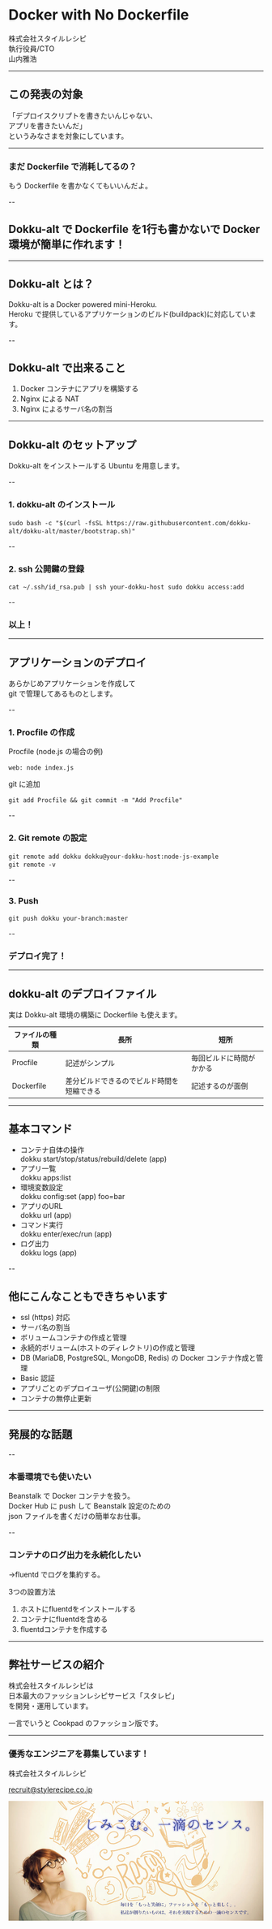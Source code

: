 # Docker with No Dockerfile

株式会社スタイルレシピ  
執行役員/CTO  
山内雅浩

---

## この発表の対象

「デプロイスクリプトを書きたいんじゃない、  
アプリを書きたいんだ」  
というみなさまを対象にしています。

---

### まだ Dockerfile で消耗してるの？

もう Dockerfile を書かなくてもいいんだよ。

--

## Dokku-alt で Dockerfile を1行も書かないで Docker 環境が簡単に作れます！

---

## Dokku-alt とは？

Dokku-alt is a Docker powered mini-Heroku.  
Heroku で提供しているアプリケーションのビルド(buildpack)に対応しています。

--

## Dokku-alt で出来ること

1. Docker コンテナにアプリを構築する
2. Nginx による NAT
3. Nginx によるサーバ名の割当

---

## Dokku-alt のセットアップ

Dokku-alt をインストールする Ubuntu を用意します。

--

### 1. dokku-alt のインストール

```
sudo bash -c "$(curl -fsSL https://raw.githubusercontent.com/dokku-alt/dokku-alt/master/bootstrap.sh)"
```

--

### 2. ssh 公開鍵の登録

```
cat ~/.ssh/id_rsa.pub | ssh your-dokku-host sudo dokku access:add
```

--

### 以上！

---

## アプリケーションのデプロイ

あらかじめアプリケーションを作成して  
git で管理してあるものとします。

--

### 1. Procfile の作成

Procfile (node.js の場合の例)
```
web: node index.js
```

git に追加
```
git add Procfile && git commit -m "Add Procfile"
```

--

### 2. Git remote の設定

```
git remote add dokku dokku@your-dokku-host:node-js-example
git remote -v
```

--

### 3. Push

```
git push dokku your-branch:master
```

--

### デプロイ完了！

---

## dokku-alt のデプロイファイル

実は Dokku-alt 環境の構築に Dockerfile も使えます。

| ファイルの種類 | 長所 | 短所 |
| ---- | ---- | ---- |
| Procfile | 記述がシンプル | 毎回ビルドに時間がかかる |
| Dockerfile | 差分ビルドできるのでビルド時間を短縮できる | 記述するのが面倒 |

---

## 基本コマンド

* コンテナ自体の操作  
dokku start/stop/status/rebuild/delete (app)
* アプリ一覧  
dokku apps:list
* 環境変数設定  
dokku config:set (app) foo=bar
* アプリのURL  
dokku url (app)
* コマンド実行  
dokku enter/exec/run (app)
* ログ出力  
dokku logs (app)

--

## 他にこんなこともできちゃいます

* ssl (https) 対応
* サーバ名の割当
* ボリュームコンテナの作成と管理
* 永続的ボリューム(ホストのディレクトリ)の作成と管理
* DB (MariaDB, PostgreSQL, MongoDB, Redis) の Docker コンテナ作成と管理
* Basic 認証
* アプリごとのデプロイユーザ(公開鍵)の制限
* コンテナの無停止更新

---

## 発展的な話題

--

### 本番環境でも使いたい

Beanstalk で Docker コンテナを扱う。  
Docker Hub に push して Beanstalk 設定のための  
json ファイルを書くだけの簡単なお仕事。

--

### コンテナのログ出力を永続化したい

→fluentd でログを集約する。

3つの設置方法
1. ホストにfluentdをインストールする
2. コンテナにfluentdを含める
3. fluentdコンテナを作成する

---

## 弊社サービスの紹介

株式会社スタイルレシピは  
日本最大のファッションレシピサービス「スタレピ」  
を開発・運用しています。

一言でいうと Cookpad のファッション版です。

---

### 優秀なエンジニアを募集しています！

株式会社スタイルレシピ

recruit@stylerecipe.co.jp

![Cooporate image](img-stylerecipe.jpg)

